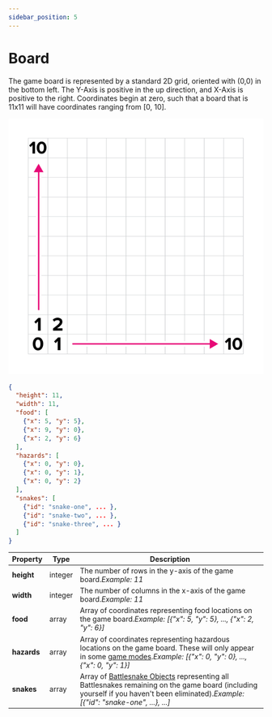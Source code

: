 ```yaml
---
sidebar_position: 5
---
```


# Board

The game board is represented by a standard 2D grid, oriented with (0,0) in the bottom left. The Y-Axis is positive in the up direction, and X-Axis is positive to the right. Coordinates begin at zero, such that a board that is 11x11 will have coordinates ranging from \[0, 10].

![Battlesnake Coordinate System](./assets/coordinate_system.png)

```json
{
  "height": 11,
  "width": 11,
  "food": [
    {"x": 5, "y": 5}, 
    {"x": 9, "y": 0}, 
    {"x": 2, "y": 6}
  ],
  "hazards": [
    {"x": 0, "y": 0}, 
    {"x": 0, "y": 1}, 
    {"x": 0, "y": 2}
  ],
  "snakes": [
    {"id": "snake-one", ... },
    {"id": "snake-two", ... },
    {"id": "snake-three", ... }
  ]
}
```

| **Property** | **Type** | **Description**                                                                                                                                                                                               |
| ------------ | -------- | ------------------------------------------------------------------------------------------------------------------------------------------------------------------------------------------------------------- |
| **height**   | integer  | The number of rows in the y-axis of the game board.<em>Example: 11</em>                                                                                                                                       |
| **width**    | integer  | The number of columns in the x-axis of the game board.<em>Example: 11</em>                                                                                                                                    |
| **food**     | array    | Array of coordinates representing food locations on the game board.<em>Example: [{"x": 5, "y": 5}, ..., {"x": 2, "y": 6}]</em>                                                                                |
| **hazards**  | array    | Array of coordinates representing hazardous locations on the game board. These will only appear in some <a href="../game-modes.md">game modes</a>.<em>Example: [{"x": 0, "y": 0}, ..., {"x": 0, "y": 1}]</em> |
| **snakes**   | array    | Array of [Battlesnake Objects](./battlesnake) representing all Battlesnakes remaining on the game board (including yourself if you haven't been eliminated).<em>Example: [{"id": "snake-one", ...}, ...]</em> |
